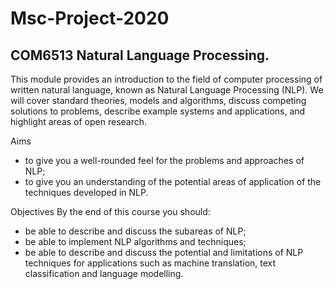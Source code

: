 # Msc-Project-2020

## COM6513 Natural Language Processing. 
This module provides an introduction to the field of computer processing of written natural language, known as Natural Language Processing (NLP). We will cover standard theories, models and algorithms, discuss competing solutions to problems, describe example systems and applications, and highlight areas of open research.

Aims
- to give you a well-rounded feel for the problems and approaches of NLP;
- to give you an understanding of the potential areas of application of the techniques developed in NLP.

Objectives
By the end of this course you should:
- be able to describe and discuss the subareas of NLP;
- be able to implement NLP algorithms and techniques;
- be able to describe and discuss the potential and limitations of NLP techniques for applications such as machine translation, text classification and language modelling.
